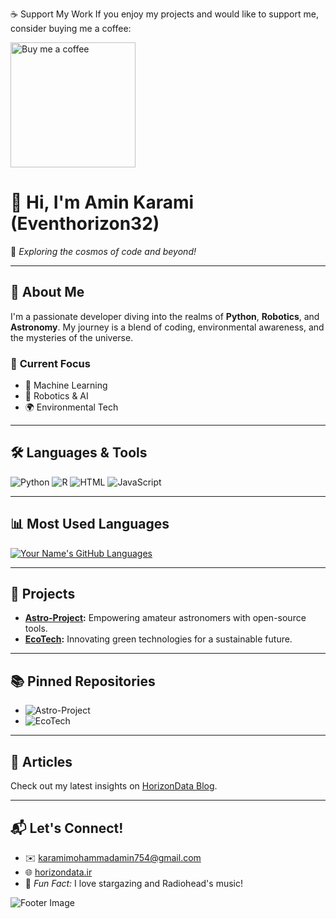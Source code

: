 ☕ Support My Work
If you enjoy my projects and would like to support me, consider buying me a coffee:

<a href="https://www.coffeebede.com/mak"><img src="https://coffeebede.ir/DashboardTemplateV2/app-assets/images/banner/default-yellow.svg" alt="Buy me a coffee" style="width:200px;height:auto;"></a>



# 👋 Hi, I'm **Amin Karami** (Eventhorizon32)

🌟 *Exploring the cosmos of code and beyond!*

---

## 🎨 **About Me**
I'm a passionate developer diving into the realms of **Python**, **Robotics**, and **Astronomy**. My journey is a blend of coding, environmental awareness, and the mysteries of the universe.

### 🔭 **Current Focus**
- 🧠 Machine Learning
- 🤖 Robotics & AI
- 🌍 Environmental Tech

---

## 🛠️ **Languages & Tools**
![Python](https://img.shields.io/badge/Python-3776AB?style=for-the-badge&logo=python&logoColor=white)
![R](https://img.shields.io/badge/R-276DC3?style=for-the-badge&logo=r&logoColor=white)
![HTML](https://img.shields.io/badge/HTML5-E34F26?style=for-the-badge&logo=html5&logoColor=white)
![JavaScript](https://img.shields.io/badge/JavaScript-F7DF1E?style=for-the-badge&logo=javascript&logoColor=black)

---

## 📊 **Most Used Languages**
[![Your Name's GitHub Languages](https://github-profile-summary-cards.vercel.app/api/cards/repos-per-language?username=yourusername&theme=vue)](https://github.com/vn7n24fzkq/github-profile-summary-cards)


---

## 🌌 **Projects**
- **[Astro-Project](https://github.com/Eventhorizon32/Astro-Project):** Empowering amateur astronomers with open-source tools.
- **[EcoTech](https://github.com/Eventhorizon32/EcoTech):** Innovating green technologies for a sustainable future.

---

## 📚 **Pinned Repositories**
- ![Astro-Project](https://img.shields.io/static/v1?label=Astro-Project&message=Python&color=3776AB)
- ![EcoTech](https://img.shields.io/static/v1?label=EcoTech&message=Python&color=28A745)

---

## 📝 **Articles**
Check out my latest insights on [HorizonData Blog](https://duckboard.net).

---

## 📬 **Let's Connect!**
- ✉️ [karamimohammadamin754@gmail.com](mailto:karamimohammadamin754@gmail.com)
- 🌐 [horizondata.ir](https://horizondata.ir)
- 🌠 *Fun Fact:* I love stargazing and Radiohead's music!

![Footer Image](https://via.placeholder.com/800x100.png?text=Explore+the+universe+with+code)


